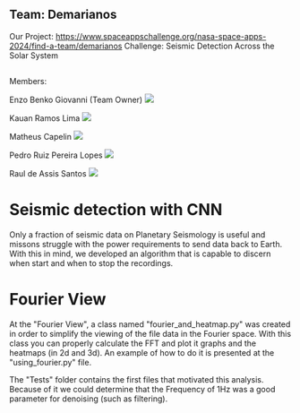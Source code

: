 ## Team: Demarianos

Our Project: https://www.spaceappschallenge.org/nasa-space-apps-2024/find-a-team/demarianos
Challenge: Seismic Detection Across the Solar System 

##

Members:  

Enzo Benko Giovanni (Team Owner)            <a href="https://www.linkedin.com/in/enzo-benko-286a63299/" target="_blank"> <img src="https://img.shields.io/badge/LinkedIn-0077B5?style=for-the-badge&logo=linkedin&logoColor=white"></a>        


Kauan Ramos Lima                   <a href="https://www.linkedin.com/in/kauan-ramos-lima-a848aa256/" target="_blank"> <img src="https://img.shields.io/badge/LinkedIn-0077B5?style=for-the-badge&logo=linkedin&logoColor=white"></a>         


Matheus Capelin                    <a href="https://www.linkedin.com/in/matheus-capelin-a398a9289/" target="_blank"> <img src="https://img.shields.io/badge/LinkedIn-0077B5?style=for-the-badge&logo=linkedin&logoColor=white"></a>         


Pedro Ruiz Pereira Lopes           <a href="https://www.linkedin.com/in/pedro-ruiz-pereira-lopes/" target="_blank"> <img src="https://img.shields.io/badge/LinkedIn-0077B5?style=for-the-badge&logo=linkedin&logoColor=white"></a>         


Raul de Assis Santos               <a href="https://br.linkedin.com/in/raul-santos-a53953272" target="_blank"> <img src="https://img.shields.io/badge/LinkedIn-0077B5?style=for-the-badge&logo=linkedin&logoColor=white"></a>         



##

<div>

# Seismic detection with CNN

Only a fraction of seismic data on Planetary Seismology is useful and missons struggle
with the power requirements to send data back to Earth. With this in mind, we developed
an algorithm that is capable to discern when start and when to stop the recordings.

</div>

##

<div>

# Fourier View

At the "Fourier View", a class named "fourier_and_heatmap.py" was created in order to simplify the viewing of the file data in the Fourier space. With this class you can properly calculate the FFT and plot it graphs and the heatmaps (in 2d and 3d). An example of how to do it is presented at the "using_fourier.py" file.

The "Tests" folder contains the first files that motivated this analysis. Because of it we could determine that the Frequency of 1Hz was a good parameter for denoising (such as filtering).

</div>